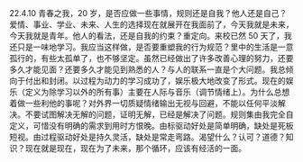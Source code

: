 22.4.10
青春之我，20 岁，是否应做一些事情，规则还是自我？他人还是自己？爱情、事业、学业、未来、人生的选择现在就展开在我面前了，今天我就是未来，今天我就是青年。他人的看法，还是自我的约束？重定向。来校已然 50 天了，我还只是一味地学习。我应当这样做，是否要重塑我的行为规范？里中的生活是一意孤行的，有些太孤单了，也不够坚定。虽然已经做出了许多改善心理的努力，还要多久才能见面？还要多久才能见到熟悉的人？与人的联系一直是个大问题。我总倾向于付出和封闭。以过程为动力的学习成功了，娱乐极大地改变了形式。现在的娱乐（定义为除学习以外的所有事）主要在人际与音乐（调节情绪上）。为什么总想着做一些利他的事呢？对外界一切质疑情绪输出无视与回避，不能以任何平淡解决。不要试图解决无解的问题，证明无解，已经是解决了问题。规则集由我完全自定义，可惜没有明确的需求到用时方恨晚。由标驱动好处是简单明确，缺处是死板短视。由过程驱动好处是持久灵活，缺处是常走弯路。渴望什么？认可？道德？知识？现在就是现在，现在为了未来，那个循环，应该有经活的一面。
